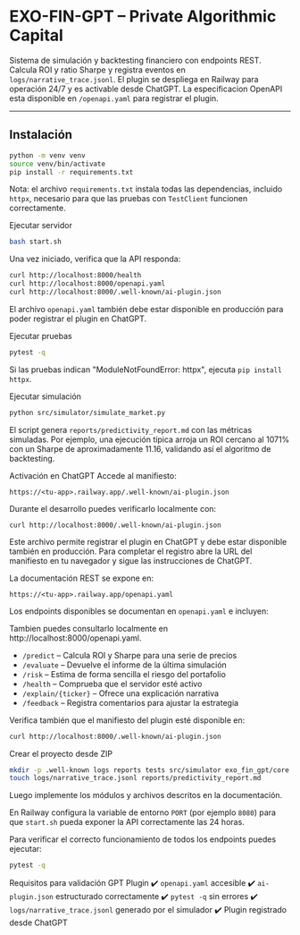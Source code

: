 # EXO-FIN-GPT – Private Algorithmic Capital

Sistema de simulación y backtesting financiero con endpoints REST. Calcula ROI y ratio Sharpe y registra eventos en `logs/narrative_trace.jsonl`. El plugin se despliega en Railway para operación 24/7 y es activable desde ChatGPT.
La especificacion OpenAPI esta disponible en `/openapi.yaml` para registrar el plugin.

---

## Instalación
```bash
python -m venv venv
source venv/bin/activate
pip install -r requirements.txt
```
Nota: el archivo `requirements.txt` instala todas las dependencias, incluido `httpx`, necesario para que las pruebas con `TestClient` funcionen correctamente.

Ejecutar servidor
```bash
bash start.sh
```
Una vez iniciado, verifica que la API responda:
```bash
curl http://localhost:8000/health
curl http://localhost:8000/openapi.yaml
curl http://localhost:8000/.well-known/ai-plugin.json
```
El archivo `openapi.yaml` también debe estar disponible en producción para poder registrar el plugin en ChatGPT.

Ejecutar pruebas
```bash
pytest -q
```
Si las pruebas indican "ModuleNotFoundError: httpx", ejecuta `pip install httpx`.

Ejecutar simulación
```bash
python src/simulator/simulate_market.py
```
El script genera `reports/predictivity_report.md` con las métricas simuladas.
Por ejemplo, una ejecución típica arroja un ROI cercano al 1071% con un Sharpe
de aproximadamente 11.16, validando así el algoritmo de backtesting.

Activación en ChatGPT
Accede al manifiesto:

```
https://<tu-app>.railway.app/.well-known/ai-plugin.json
```
Durante el desarrollo puedes verificarlo localmente con:

```
curl http://localhost:8000/.well-known/ai-plugin.json
```
Este archivo permite registrar el plugin en ChatGPT y debe estar disponible también en producción.
Para completar el registro abre la URL del manifiesto en tu navegador y sigue las instrucciones de ChatGPT.

La documentación REST se expone en:

```
https://<tu-app>.railway.app/openapi.yaml
```
Los endpoints disponibles se documentan en `openapi.yaml` e incluyen:

Tambien puedes consultarlo localmente en http://localhost:8000/openapi.yaml.
- `/predict` – Calcula ROI y Sharpe para una serie de precios
- `/evaluate` – Devuelve el informe de la última simulación
- `/risk` – Estima de forma sencilla el riesgo del portafolio
- `/health` – Comprueba que el servidor esté activo
- `/explain/{ticker}` – Ofrece una explicación narrativa
- `/feedback` – Registra comentarios para ajustar la estrategia

Verifica también que el manifiesto del plugin esté disponible en:

```bash
curl http://localhost:8000/.well-known/ai-plugin.json
```

Crear el proyecto desde ZIP
```bash
mkdir -p .well-known logs reports tests src/simulator exo_fin_gpt/core
touch logs/narrative_trace.jsonl reports/predictivity_report.md
```
Luego implemente los módulos y archivos descritos en la documentación.

En Railway configura la variable de entorno `PORT` (por ejemplo `8080`) para que
`start.sh` pueda exponer la API correctamente las 24 horas.

Para verificar el correcto funcionamiento de todos los endpoints puedes ejecutar:
```bash
pytest -q
```

Requisitos para validación GPT Plugin
✔️ `openapi.yaml` accesible
✔️ `ai-plugin.json` estructurado correctamente
✔️ `pytest -q` sin errores
✔️ `logs/narrative_trace.jsonl` generado por el simulador
✔️ Plugin registrado desde ChatGPT
